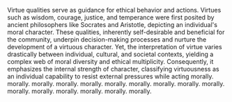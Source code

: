 
Virtue qualities serve as guidance for ethical behavior and actions. Virtues such as wisdom, courage, justice, and temperance were first posited by ancient philosophers like Socrates and Aristotle, depicting an individual's moral character. These qualities, inherently self-desirable and beneficial for the community, underpin decision-making processes and nurture the development of a virtuous character. Yet, the interpretation of virtue varies drastically between individual, cultural, and societal contexts, yielding a complex web of moral diversity and ethical multiplicity. Consequently, it emphasizes the internal strength of character, classifying virtuousness as an individual capability to resist external pressures while acting morally. morally. morally. morally. morally. morally. morally. morally. morally. morally. morally. morally. morally. morally. morally. morally.

